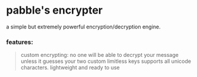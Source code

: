 # pabble's encrypter
a simple but extremely powerful encryption/decryption engine.

### features:
> custom encrypting: no one will be able to decrypt your message unless it guesses your two custom limitless keys
> supports all unicode characters.
> lightweight and ready to use
